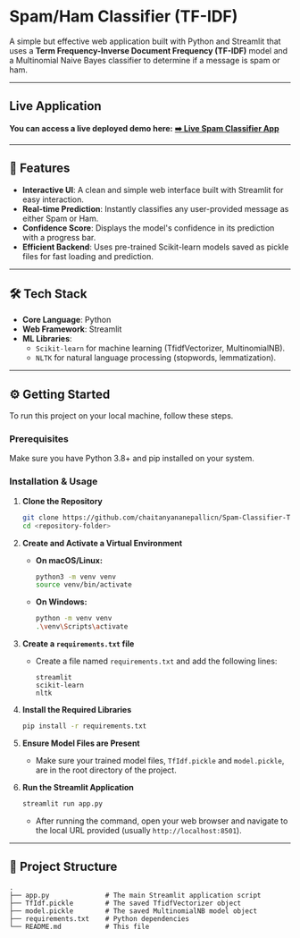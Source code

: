 # Spam/Ham Classifier (TF-IDF)

A simple but effective web application built with Python and Streamlit that uses a **Term Frequency-Inverse Document Frequency (TF-IDF)** model and a Multinomial Naive Bayes classifier to determine if a message is spam or ham.

***

## Live Application

**You can access a live deployed demo here:**
[**➡️ Live Spam Classifier App**](https://spam-classifier-tfidf-multinomialnb.onrender.com)

***

## 🚀 Features

* **Interactive UI**: A clean and simple web interface built with Streamlit for easy interaction.
* **Real-time Prediction**: Instantly classifies any user-provided message as either Spam or Ham.
* **Confidence Score**: Displays the model's confidence in its prediction with a progress bar.
* **Efficient Backend**: Uses pre-trained Scikit-learn models saved as pickle files for fast loading and prediction.

***

## 🛠️ Tech Stack

* **Core Language**: Python
* **Web Framework**: Streamlit
* **ML Libraries**:
    * `Scikit-learn` for machine learning (TfidfVectorizer, MultinomialNB).
    * `NLTK` for natural language processing (stopwords, lemmatization).

***

## ⚙️ Getting Started

To run this project on your local machine, follow these steps.

### Prerequisites

Make sure you have Python 3.8+ and pip installed on your system.

### Installation & Usage

1.  **Clone the Repository**
    ```bash
    git clone https://github.com/chaitanyananepallicn/Spam-Classifier-TfIdf-MultinomialNB-.git
    cd <repository-folder>
    ```

2.  **Create and Activate a Virtual Environment**
    * **On macOS/Linux:**
        ```bash
        python3 -m venv venv
        source venv/bin/activate
        ```
    * **On Windows:**
        ```bash
        python -m venv venv
        .\venv\Scripts\activate
        ```

3.  **Create a `requirements.txt` file**
    * Create a file named `requirements.txt` and add the following lines:
        ```text
        streamlit
        scikit-learn
        nltk
        ```

4.  **Install the Required Libraries**
    ```bash
    pip install -r requirements.txt
    ```

5.  **Ensure Model Files are Present**
    * Make sure your trained model files, `TfIdf.pickle` and `model.pickle`, are in the root directory of the project.

6.  **Run the Streamlit Application**
    ```bash
    streamlit run app.py
    ```
    * After running the command, open your web browser and navigate to the local URL provided (usually `http://localhost:8501`).

***

## 📂 Project Structure

```text
.
├── app.py              # The main Streamlit application script
├── TfIdf.pickle        # The saved TfidfVectorizer object
├── model.pickle        # The saved MultinomialNB model object
├── requirements.txt    # Python dependencies
└── README.md           # This file
